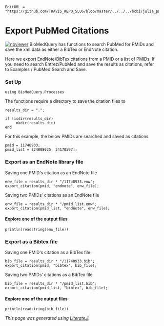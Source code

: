 ```@meta
EditURL = "https://github.com/TRAVIS_REPO_SLUG/blob/master/../../../bcbi/julia_packages/BioMedQuery/examples/literate_src/4_pubmed_export_citations.jl"
```

# Export PubMed Citations

[![nbviewer](https://img.shields.io/badge/jupyter_notebook-nbviewer-orange.svg)](http://nbviewer.jupyter.org/github/bcbi/BioMedQuery.jl/tree/master/docs/src/notebooks/4_pubmed_export_citations.ipynb)
BioMedQuery has functions to search PubMed for PMIDs and save the xml data
as either a BibTex or EndNote citation.

Here we export EndNote/BibTex citations from a PMID or a list of PMIDs. If you need
to search Entrez/PubMed and save the results as citations, refer to Examples / PubMed Search and Save.

### Set Up

```@example 4_pubmed_export_citations
using BioMedQuery.Processes
```

The functions require a directory to save the citation files to

```@example 4_pubmed_export_citations
results_dir = ".";

if !isdir(results_dir)
     mkdir(results_dir)
end
```

For this example, the below PMIDs are searched and saved as citations

```@example 4_pubmed_export_citations
pmid = 11748933;
pmid_list = [24008025, 24170597];
```

### Export as an EndNote library file

Saving one PMID's citaiton as an EndNote file

```@example 4_pubmed_export_citations
enw_file = results_dir * "/11748933.enw";
export_citation(pmid, "endnote", enw_file);
```

Saving two PMIDs' citations as an EndNote file

```@example 4_pubmed_export_citations
enw_file = results_dir * "/pmid_list.enw";
export_citation(pmid_list, "endnote", enw_file);
```

#### Explore one of the output files

```@example 4_pubmed_export_citations
println(readstring(enw_file))
```

### Export as a Bibtex file

Saving one PMID's citation as a BibTex file

```@example 4_pubmed_export_citations
bib_file = results_dir * "/11748933.bib";
export_citation(pmid, "bibtex", bib_file);
```

Saving two PMIDs' citations as a BibTex file

```@example 4_pubmed_export_citations
bib_file = results_dir * "/pmid_list.bib";
export_citation(pmid_list, "bibtex", bib_file);
```

#### Explore one of the output files

```@example 4_pubmed_export_citations
println(readstring(bib_file))
```

*This page was generated using [Literate.jl](https://github.com/fredrikekre/Literate.jl).*

